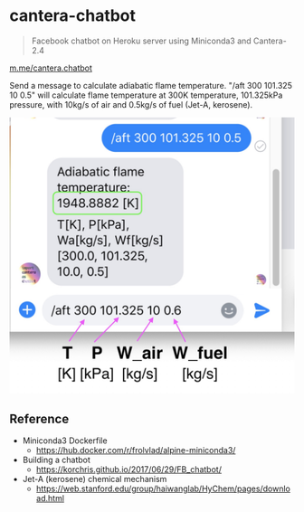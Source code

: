 # cantera-chatbot

> Facebook chatbot on Heroku server using Miniconda3 and Cantera-2.4

[m.me/cantera.chatbot](m.me/cantera.chatbot)

Send a message to calculate adiabatic flame temperature.
"/aft 300 101.325 10 0.5"
will calculate flame temperature at 300K temperature, 101.325kPa pressure, with 10kg/s of air and 0.5kg/s of fuel (Jet-A, kerosene).

![sample](https://github.com/shaunkim/cantera-chatbot/blob/master/webapp/img/aft_sample.jpg "sample")

## Reference
- Miniconda3 Dockerfile
  - https://hub.docker.com/r/frolvlad/alpine-miniconda3/
- Building a chatbot
  - https://korchris.github.io/2017/06/29/FB_chatbot/
- Jet-A (kerosene) chemical mechanism
  - https://web.stanford.edu/group/haiwanglab/HyChem/pages/download.html

